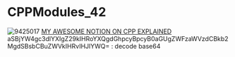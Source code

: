 # CPPModules_42
![9425017](https://github.com/OMVR-49/CPPModules_42/assets/111209064/cb2c4c71-4ddc-4e86-b786-ec534b1461b0)
[MY AWESOME NOTION ON CPP EXPLAINED](https://www.notion.so/CPP-Modules-1337-0915128b4ffe4597a16ecd5d72919486)
aSBjYW4gc3dlYXIgZ29kIHRoYXQgdGhpcyBpcyB0aGUgZWFzaWVzdCBkb2MgdSBsbCBuZWVkIHRvIHJlYWQ= : decode base64
